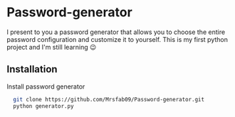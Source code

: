 # Password-generator
I present to you a password generator that allows you to choose the entire password configuration and customize it to yourself. This is my first python project and I'm still learning 😉



## Installation

Install password generator

```bash
  git clone https://github.com/Mrsfab09/Password-generator.git
  python generator.py
```
